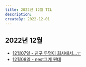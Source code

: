```yaml
---
title: 2022년 12월 TIL
description: 
createBy: 2022-12-01
---
```

## 2022년 12월

- [12월07일 - 친구 두명이 회사에서...ㅜ](./20221207.md)
- [12월08일 - nest그게 뭔데](./20221208.md)



<Comment />